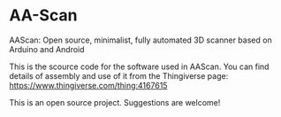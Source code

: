 # AA-Scan
AAScan: Open source, minimalist, fully automated 3D scanner based on Arduino and Android

This is the scource code for the software used in AAScan. You can find details of assembly and use of it from the Thingiverse page: https://www.thingiverse.com/thing:4167615

This is an open source project. Suggestions are welcome!

